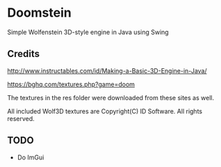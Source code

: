 # Doomstein
Simple Wolfenstein 3D-style engine in Java using Swing

## Credits
http://www.instructables.com/id/Making-a-Basic-3D-Engine-in-Java/

https://bghq.com/textures.php?game=doom

The textures in the res folder were downloaded from these sites as well.

All included Wolf3D textures are Copyright(C) ID Software. All rights reserved.

## TODO
* Do ImGui
